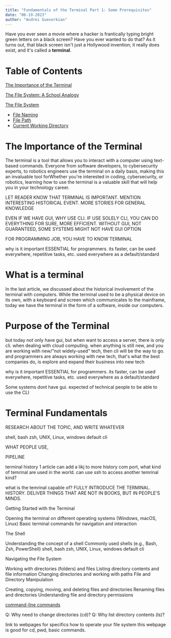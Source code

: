 ```yaml
---
title: "Fundamentals of the Terminal Part 1: Some Prerequisites"
date: "06-19-2023"
author: "Andrei Guevorkian"
---
```


Have you ever seen a movie where a hacker is frantically typing bright green letters on a black screen? Have you ever wanted to do that? As it turns out, that black screen isn't just a Hollywood invention; it really does exist, and it's called a **terminal**. 

# Table of Contents

[The Importance of the Terminal](#hardware-and-software)

[](#operating-system)

[The File System: A School Analogy](#the-file-system-a-school-analogy)

[The File System](#the-file-system)
 - [File Naming](#file-naming)
 - [File Path](#file-path)
 - [Current Working Directory](#current-working-directory)


# The Importance of the Terminal

The terminal is a tool that allows you to interact with a computer using text-based commands. Everyone from software developers, to cybersecurity experts, to robotics engineers use the terminal on a daily basis, making this an invaluable tool forWhether you're interested in coding, cybersecurity, or robotics, learning how to use the terminal is a valuable skill that will help you in your technology career.

LET READER KNOW THAT TERMINAL IS IMPORTANT. MENTION INTERESTING HISTORICAL EVENT. MORE STORIES FOR GENERAL KNOWLEDGE

EVEN IF WE HAVE GUI, WHY USE CLI. IF USE SOLELY CLI, YOU CAN DO EVERYTHING FOR SURE, MORE EFFICIENT. WITHOUT GUI, NOT GUARANTEED, SOME SYSTEMS MIGHT NOT HAVE GUI OPTION

FOR PROGRAMMING JOB, YOU HAVE TO KNOW TERMINAL

why is it important ESSENTIAL for programmers. its faster, can be used everywhere, repetitive tasks, etc. used everywhere as a default/standard



# What is a terminal

In the last article, we discussed about the historical involvement of the terminal with computers. While the terminal used to be a physical device on its own, with a keyboard and screen which communicates to the mainframe, today we have the terminal in the form of a software, inside our computers.



# Purpose of the Terminal

but today not only have gui, but when want to access a server, there is only cli. when dealing with cloud computing. when anything is still new, and you are working with new/"not widely-used" tech, then cli will be the way to go. and programmers are always working with new tech, that's what the best companies do, is explore and expand their business into new tech


why is it important ESSENTIAL for programmers. its faster, can be used everywhere, repetitive tasks, etc. used everywhere as a default/standard

Some systems dont have gui. expected of technical people to be able to use the CLI

# Terminal Fundamentals

RESEARCH ABOUT THE TOPIC, AND WRITE WHATEVER


shell, bash zsh, UNIX, Linux, windows default cli

WHAT PEOPLE USE, 

PIPELINE






terminal history 1 article
can add a likj to more history
com port, what kind of temrinal are used in the world. can use ssh to access another temrinal kind?

what is the temrinal capable of? FULLY INTRODUCE THE TERMINAL. HISTORY. DELIVER THINGS THAT ARE NOT IN BOOKS, BUT IN PEOPLE'S MINDS.



Getting Started with the Terminal

Opening the terminal on different operating systems (Windows, macOS, Linux)
Basic terminal commands for navigation and interaction

The Shell

Understanding the concept of a shell
Commonly used shells (e.g., Bash, Zsh, PowerShell)
shell, bash zsh, UNIX, Linux, windows default cli

Navigating the File System

Working with directories (folders) and files
Listing directory contents and file information
Changing directories and working with paths
File and Directory Manipulation

Creating, copying, moving, and deleting files and directories
Renaming files and directories
Understanding file and directory permissions




[command-line commands](#)

Q: Why need to change directories (cd)?
Q: Why list directory contents (ls)?

link to webpages for specifics
how to operate your file system
this webpage is good for cd, pwd, basic commands.

